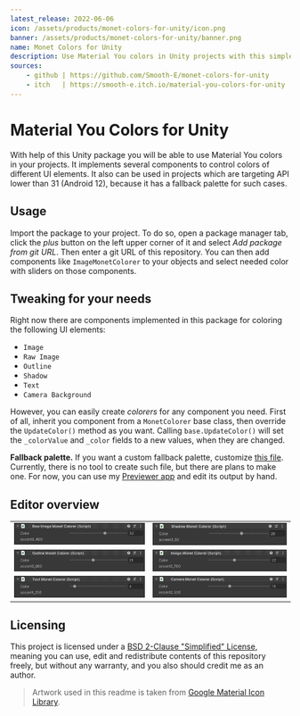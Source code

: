 ```yaml
---
latest_release: 2022-06-06
icon: /assets/products/monet-colors-for-unity/icon.png
banner: /assets/products/monet-colors-for-unity/banner.png
name: Monet Colors for Unity
description: Use Material You colors in Unity projects with this simple and customizable package.
sources:
    - github | https://github.com/Smooth-E/monet-colors-for-unity
    - itch   | https://smooth-e.itch.io/material-you-colors-for-unity
---
```


# Material You Colors for Unity

With help of this Unity package you will be able to use Material You colors in your projects. It implements several components to control colors of different UI elements. It also can be used in projects which are targeting API lower than 31 (Android 12), because it has a fallback palette for such cases.

## Usage

Import the package to your project. To do so, open a package manager tab, click the *plus* button on the left upper corner of it and select *Add package from git URL*. Then enter a git URL of this repository. You can then add components like `ImageMonetColorer` to your objects and select needed color with sliders on those components.

## Tweaking for your needs

Right now there are components implemented in this package for coloring the following UI elements:
- `Image`
- `Raw Image`
- `Outline`
- `Shadow`
- `Text`
- `Camera Background`

However, you can easily create *colorers* for any component you need. First of all, inherit you component from a `MonetColorer` base class, then override the `UpdateColor()` method as you want. Calling `base.UpdateColor()` will set the `_colorValue` and `_color` fields to a new values, when they are changed.

**Fallback palette.** If you want a custom fallback palette, customize [this file](https://github.com/Smooth-E/monet-colors-for-unity/blob/master/Runtime/FallbackColors.cs). Currently, there is no tool to create such file, but there are plans to make one. For now, you can use my [Previewer app](https://github.com/Smooth-E/monet-color-previewer) and edit its output by hand.

## Editor overview

<table>
    <tr>
        <td>
            <img src="/assets/products/monet-colors-for-unity/03.png" 
                 alt="Editor View Screenshot"
            >
        </td>
        <td>
            <img src="/assets/products/monet-colors-for-unity/04.png" 
                 alt="Editor View Screenshot"
            >
        </td>
    </tr>
    <tr>
        <td>
            <img src="/assets/products/monet-colors-for-unity/05.png" 
                 alt="Editor View Screenshot"
            >
        </td>
        <td>
            <img src="/assets/products/monet-colors-for-unity/06.png" 
                 alt="Editor View Screenshot"
            >
        </td>
    </tr>
    <tr>
        <td>
            <img src="/assets/products/monet-colors-for-unity/07.png" 
                 alt="Editor View Screenshot"
            >
        </td>
        <td>
            <img src="/assets/products/monet-colors-for-unity/08.png" 
                 alt="Editor View Screenshot"
            >
        </td>
    </tr>
</table>

## Licensing

This project is licensed under a [BSD 2-Clause "Simplified" License](https://github.com/Smooth-E/monet-colors-for-unity/blob/master/LICENSE.md), meaning you can use, edit and redistribute contents of this repository freely, but without any warranty, and you also should credit me as an author.

> Artwork used in this readme is taken from [Google Material Icon Library](https://fonts.google.com/icons?icon.set=Material+Icons).